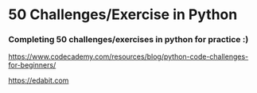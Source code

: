# 50 Challenges/Exercise in Python

### Completing 50 challenges/exercises in python for practice :)


https://www.codecademy.com/resources/blog/python-code-challenges-for-beginners/

https://edabit.com